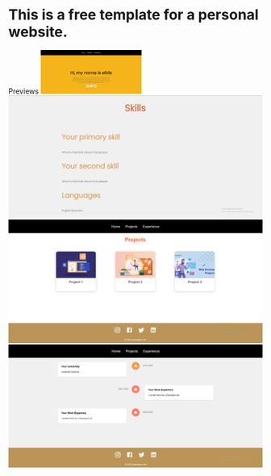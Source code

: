 <h1>This is a free template for a personal website.</h1>
Previews
<img src="./Preview/prev1.png" alt="Home" width=200 />
<img src="./Preview/prev4.png" alt="Home"/>
<img src="./Preview/prev2.png" alt="Projects"/>
<img src="./Preview/prev3.png" alt="Experience" />
